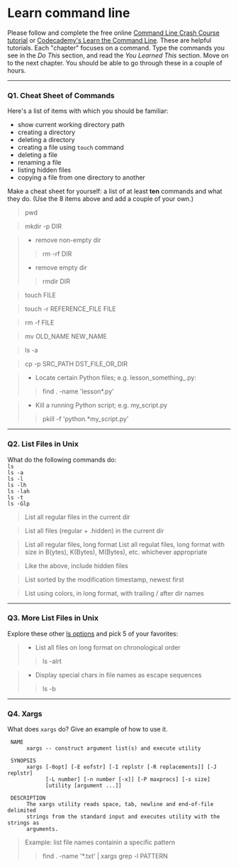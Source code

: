 # Learn command line

Please follow and complete the free online [Command Line Crash Course
tutorial](https://web.archive.org/web/20160708171659/http://cli.learncodethehardway.org/book/) or [Codecademy's Learn the Command Line](https://www.codecademy.com/learn/learn-the-command-line). These are helpful tutorials. Each "chapter" focuses on a command. Type the commands you see in the _Do This_ section, and read the _You Learned This_ section. Move on to the next chapter. You should be able to go through these in a couple of hours.

---

### Q1.  Cheat Sheet of Commands  

Here's a list of items with which you should be familiar:  
* show current working directory path
* creating a directory
* deleting a directory
* creating a file using `touch` command
* deleting a file
* renaming a file
* listing hidden files
* copying a file from one directory to another

Make a cheat sheet for yourself: a list of at least **ten** commands and what they do.  (Use the 8 items above and add a couple of your own.)  

> pwd

> mkdir -p DIR

> * remove non-empty dir
>> rm -rf DIR
> * remove empty dir
>> rmdir DIR

> touch FILE

> touch -r REFERENCE_FILE FILE

> rm -f FILE

> mv OLD_NAME NEW_NAME

> ls -a

> cp -p SRC_PATH DST_FILE_OR_DIR

> * Locate certain Python files; e.g. lesson_something_.py:
>> find . -name 'lesson*.py'

> * Kill a running Python script; e.g. my_script.py
>> pkill -f 'python.*my_script.py'


---

### Q2.  List Files in Unix   

What do the following commands do:  
`ls`  
`ls -a`  
`ls -l`  
`ls -lh`  
`ls -lah`  
`ls -t`  
`ls -Glp`  

>List all regular files in the current dir

>List all files (regular + .hidden) in the current dir

>List all regular files, long format
>List all regulat files, long format with size in B(ytes), K(Bytes), M(Bytes), etc. whichever appropriate

>Like the above, include hidden files

>List sorted by the modification timestamp, newest first

>List using colors, in long format, with trailing / after dir names

---

### Q3.  More List Files in Unix  

Explore these other [ls options](http://www.techonthenet.com/unix/basic/ls.php) and pick 5 of your favorites:

>* List all files on long format on chronological order
>> ls -alrt

>* Display special chars in file names as escape sequences
>> ls -b


---

### Q4.  Xargs   

What does `xargs` do? Give an example of how to use it.

```
 NAME
      xargs -- construct argument list(s) and execute utility
 
 SYNOPSIS
      xargs [-0opt] [-E eofstr] [-I replstr [-R replacements]] [-J replstr]
            [-L number] [-n number [-x]] [-P maxprocs] [-s size]
            [utility [argument ...]]
 
 DESCRIPTION
      The xargs utility reads space, tab, newline and end-of-file delimited
      strings from the standard input and executes utility with the strings as
      arguments.
```

>Example: list file names containin a specific pattern
>> find . -name '*.txt' | xargs grep -l PATTERN


 

